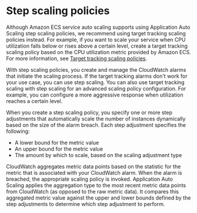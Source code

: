 # Step scaling policies<a name="service-autoscaling-stepscaling"></a>

Although Amazon ECS service auto scaling supports using Application Auto Scaling step scaling policies, we recommend using target tracking scaling policies instead\. For example, if you want to scale your service when CPU utilization falls below or rises above a certain level, create a target tracking scaling policy based on the CPU utilization metric provided by Amazon ECS\. For more information, see [Target tracking scaling policies](service-autoscaling-targettracking.md)\.

With step scaling policies, you create and manage the CloudWatch alarms that initiate the scaling process\. If the target tracking alarms don't work for your use case, you can use step scaling\. You can also use target tracking scaling with step scaling for an advanced scaling policy configuration\. For example, you can configure a more aggressive response when utilization reaches a certain level\. 

When you create a step scaling policy, you specify one or more step adjustments that automatically scale the number of instances dynamically based on the size of the alarm breach\. Each step adjustment specifies the following: 
+ A lower bound for the metric value 
+ An upper bound for the metric value 
+ The amount by which to scale, based on the scaling adjustment type

CloudWatch aggregates metric data points based on the statistic for the metric that is associated with your CloudWatch alarm\. When the alarm is breached, the appropriate scaling policy is invoked\. Application Auto Scaling applies the aggregation type to the most recent metric data points from CloudWatch \(as opposed to the raw metric data\)\. It compares this aggregated metric value against the upper and lower bounds defined by the step adjustments to determine which step adjustment to perform\. 